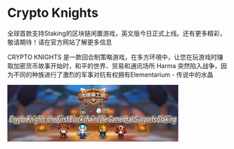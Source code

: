 # Crypto Knights

全球首款支持Staking的区块链闲置游戏，英文版今日正式上线。还有更多精彩，敬请期待！请在官方网站了解更多信息

CRYPTO KNIGHTS 是一款回合制策略游戏，在多方环境中，让您在玩游戏时赚取加密货币故事开始时，和平的世界、贸易和通讯场所 Harma 突然陷入战争，因为不同的种族进行了激烈的军事对抗有权拥有Elementarium - 传说中的水晶

![download](download.jpg)

